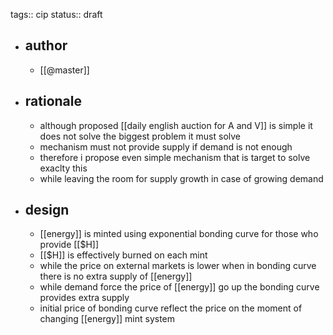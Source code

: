 tags:: cip
status:: draft

- ## author
	- [[@master]]
- ## rationale
	- although proposed [[daily english auction for A and V]] is simple it does not solve the biggest problem it must solve
	- mechanism must not provide supply if demand is not enough
	- therefore i propose even simple mechanism that is target to solve exaclty this
	- while leaving the room for supply growth in case of growing demand
- ## design
	- [[energy]] is minted using exponential bonding curve for those who provide [[$H]]
	- [[$H]] is effectively burned on each mint
	- while the price on external markets is lower when in bonding curve there is no extra supply of [[energy]]
	- while demand force the price of [[energy]] go up the bonding curve provides extra supply
	- initial price of bonding curve reflect the price on the moment of changing [[energy]] mint system